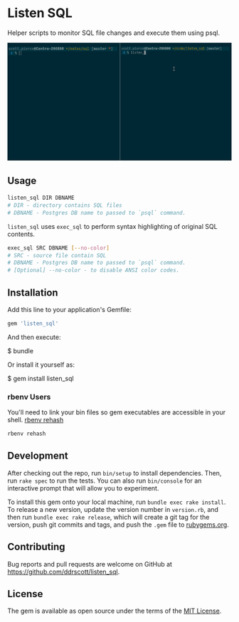 # Listen SQL

Helper scripts to monitor SQL file changes and execute them using psql.

<img src='doc/listen_sql_demo.gif' alt="listen SQL demo"/>

## Usage

```sh
listen_sql DIR DBNAME
# DIR - directory contains SQL files
# DBNAME - Postgres DB name to passed to `psql` command. 
```

`listen_sql` uses `exec_sql` to perform syntax highlighting of original SQL
contents.

```sh
exec_sql SRC DBNAME [--no-color]
# SRC - source file contain SQL
# DBNAME - Postgres DB name to passed to `psql` command. 
# [Optional] --no-color - to disable ANSI color codes.
```

## Installation

Add this line to your application's Gemfile:

```ruby
gem 'listen_sql'
```

And then execute:

$ bundle

Or install it yourself as:

$ gem install listen_sql

### rbenv Users
You'll need to link your bin files so gem executables are accessible in your
shell. [rbenv rehash](https://github.com/rbenv/rbenv#rbenv-rehash)

```sh
rbenv rehash
```

## Development

After checking out the repo, run `bin/setup` to install dependencies. Then, run
`rake spec` to run the tests. You can also run `bin/console` for an interactive
prompt that will allow you to experiment.

To install this gem onto your local machine, run `bundle exec rake install`. To
release a new version, update the version number in `version.rb`, and then run
`bundle exec rake release`, which will create a git tag for the version, push
git commits and tags, and push the `.gem` file to
[rubygems.org](https://rubygems.org).

## Contributing

Bug reports and pull requests are welcome on GitHub at
https://github.com/ddrscott/listen_sql.


## License

The gem is available as open source under the terms of the
[MIT License](http://opensource.org/licenses/MIT).

